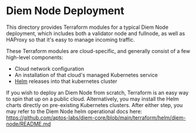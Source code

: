Diem Node Deployment
=========================

This directory provides Terraform modules for a typical Diem Node deployment, which includes both a validator node and fullnode, as well as HAProxy so that it's easy to manage incoming traffic. 

These Terraform modules are cloud-specific, and generally consist of a few high-level components:
* Cloud network configuration
* An installation of that cloud's managed Kubernetes service
* [Helm](https://helm.sh/) releases into that kubernetes cluster

If you wish to deploy an Diem Node from scratch, Terraform is an easy way to spin that up on a public cloud. Alternatively, you may install the Helm charts directly on pre-existing Kubernetes clusters. After either step, you may refer to the Diem Node helm operational docs here: https://github.com/aptos-labs/diem-core/blob/main/terraform/helm/diem-node/README.md
